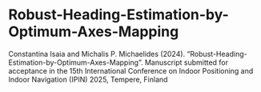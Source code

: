 # Robust-Heading-Estimation-by-Optimum-Axes-Mapping
Constantina Isaia and Michalis P. Michaelides (2024). “Robust-Heading-Estimation-by-Optimum-Axes-Mapping”. Manuscript submitted for acceptance in the 15th International Conference on Indoor Positioning and Indoor Navigation (IPIN) 2025, Tempere, Finland

